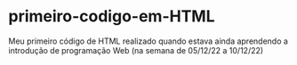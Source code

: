 # primeiro-codigo-em-HTML
Meu primeiro código de HTML realizado quando estava ainda aprendendo a introdução de programação Web (na semana de 05/12/22 a 10/12/22)
